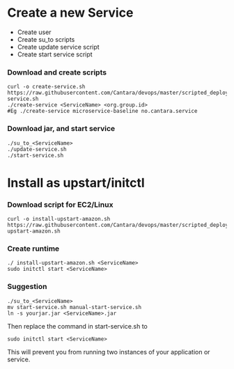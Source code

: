 # Create a new Service     
* Create user
* Create su_to scripts
* Create update service script
* Create start service script

### Download and create scripts
```
curl -o create-service.sh https://raw.githubusercontent.com/Cantara/devops/master/scripted_deploy/create-service.sh
./create-service <ServiceName> <org.group.id>
#Eg ./create-service microservice-baseline no.cantara.service
```

### Download jar, and start service
```
./su_to_<ServiceName>
./update-service.sh
./start-service.sh
```
# Install as upstart/initctl

### Download script for EC2/Linux
```
curl -o install-upstart-amazon.sh https://raw.githubusercontent.com/Cantara/devops/master/scripted_deploy/upstart/install-upstart-amazon.sh
```

### Create runtime

```
./ install-upstart-amazon.sh <ServiceName>
sudo initctl start <ServiceName>
```

### Suggestion

```
./su_to_<ServiceName>
mv start-service.sh manual-start-service.sh
ln -s yourjar.jar <ServiceName>.jar
```

Then replace the command in start-service.sh to
```
sudo initctl start <ServiceName>
```
This will prevent you from running two instances of your application or service.


